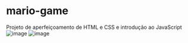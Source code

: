 # mario-game
Projeto de aperfeiçoamento de HTML e CSS e introdução ao JavaScript
![image](https://user-images.githubusercontent.com/86863919/173869278-0405c968-bb0a-4310-82c3-6437c251f3fc.png)
![image](https://user-images.githubusercontent.com/86863919/173869327-fe9acdb3-6b79-41e7-b716-1e766f8d905d.png)
